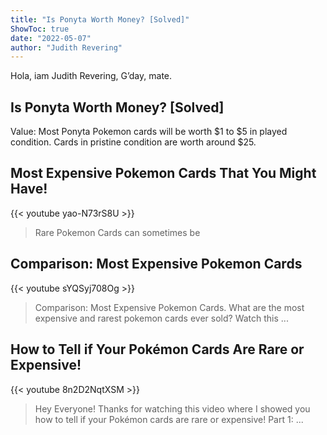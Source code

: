 ```yaml
---
title: "Is Ponyta Worth Money? [Solved]"
ShowToc: true 
date: "2022-05-07"
author: "Judith Revering" 
---
```


Hola, iam Judith Revering, G’day, mate.
## Is Ponyta Worth Money? [Solved]
Value: Most Ponyta Pokemon cards will be worth $1 to $5 in played condition. Cards in pristine condition are worth around $25.

## Most Expensive Pokemon Cards That You Might Have!
{{< youtube yao-N73rS8U >}}
>Rare Pokemon Cards can sometimes be 

## Comparison: Most Expensive Pokemon Cards
{{< youtube sYQSyj708Og >}}
>Comparison: Most Expensive Pokemon Cards. What are the most expensive and rarest pokemon cards ever sold? Watch this ...

## How to Tell if Your Pokémon Cards Are Rare or Expensive!
{{< youtube 8n2D2NqtXSM >}}
>Hey Everyone! Thanks for watching this video where I showed you how to tell if your Pokémon cards are rare or expensive! Part 1: ...

